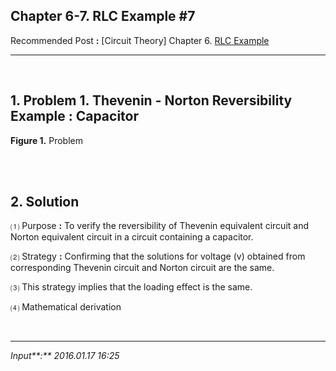 ## **Chapter 6-7. RLC Example #7**

Recommended Post **:** [Circuit Theory] Chapter 6. [RLC Example](https://jb243.github.io/pages/23)

---

<br>

## 1\. Problem 1. Thevenin - Norton Reversibility Example **:** Capacitor

**Figure 1.** Problem

<br>

<br> 

## **2\. Solution**

 ⑴ Purpose **:** To verify the reversibility of Thevenin equivalent circuit and Norton equivalent circuit in a circuit containing a capacitor.

 ⑵ Strategy **:** Confirming that the solutions for voltage (v) obtained from corresponding Thevenin circuit and Norton circuit are the same.

 ⑶ This strategy implies that the loading effect is the same.

 ⑷ Mathematical derivation

<br>

---

_Input**:** 2016.01.17 16:25_

